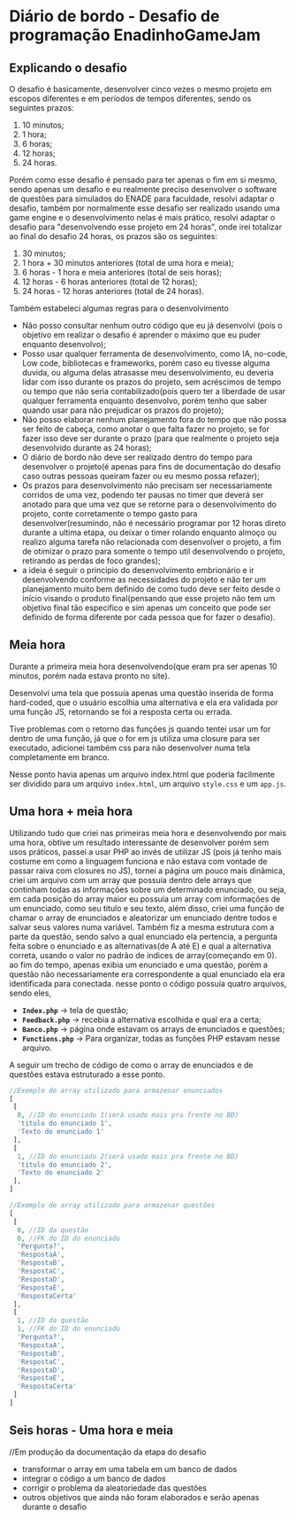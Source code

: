 # Diário de bordo - Desafio de programação EnadinhoGameJam

## Explicando o desafio

O desafio é basicamente, desenvolver cinco vezes o mesmo projeto em escopos diferentes e em períodos de tempos diferentes, sendo os seguintes prazos:

1. 10 minutos;
2. 1 hora;
3. 6 horas;
4. 12 horas;
5. 24 horas.

Porém como esse desafio é pensado para ter apenas o fim em si mesmo, sendo apenas um desafio e eu realmente preciso desenvolver o software de questões para simulados do ENADE para faculdade, resolvi adaptar o desafio, também por normalmente esse desafio ser realizado usando uma game engine e o desenvolvimento nelas é mais prático, resolvi adaptar o desafio para "desenvolvendo esse projeto em 24 horas", onde irei totalizar ao final do desafio 24 horas, os prazos são os seguintes:

1. 30 minutos;
2. 1 hora + 30 minutos anteriores (total de uma hora e meia);
3. 6 horas - 1 hora e meia anteriores (total de seis horas);
4. 12 horas - 6 horas anteriores (total de 12 horas);
5. 24 horas - 12 horas anteriores (total de 24 horas).

Também estabeleci algumas regras para o desenvolvimento

* Não posso consultar nenhum outro código que eu já desenvolvi (pois o objetivo em realizar o desafio é aprender o máximo que eu puder enquanto desenvolvo);
* Posso usar qualquer ferramenta de desenvolvimento, como IA, no-code, Low code, bibliotecas e frameworks, porém caso eu tivesse alguma duvida, ou alguma delas atrasasse meu desenvolvimento, eu deveria lidar com isso durante os prazos do projeto, sem acréscimos de tempo ou tempo que não seria contabilizado(pois quero ter a liberdade de usar qualquer ferramenta enquanto desenvolvo, porém tenho que saber quando usar para não prejudicar os prazos do projeto);
* Não posso elaborar nenhum planejamento fora do tempo que não possa ser feito de cabeça, como anotar o que falta fazer no projeto, se for fazer isso deve ser durante o prazo (para que realmente o projeto seja desenvolvido durante as 24 horas);
* O diário de bordo não deve ser realizado dentro do tempo para desenvolver o projeto(é apenas para fins de documentação do desafio caso outras pessoas queiram fazer ou eu mesmo possa refazer);
* Os prazos para desenvolvimento não precisam ser necessariamente corridos de uma vez, podendo ter pausas no timer que deverá ser anotado para que uma vez que se retorne para o desenvolvimento do projeto, conte corretamente o tempo gasto para desenvolver(resumindo, não é necessário programar por 12 horas direto durante a ultima etapa, ou deixar o timer rolando enquanto almoço ou realizo alguma tarefa não relacionada com desenvolver o projeto, a fim de otimizar o prazo para somente o tempo util desenvolvendo o projeto, retirando as perdas de foco grandes);
* a ideia é seguir o principio do desenvolvimento embrionário e ir desenvolvendo conforme as necessidades do projeto e não ter um planejamento muito bem definido de como tudo deve ser feito desde o início visando o produto final(pensando que esse projeto não tem um objetivo final tão especifico e sim apenas um conceito que pode ser definido de forma diferente por cada pessoa que for fazer o desafio).

## Meia hora

Durante a primeira meia hora desenvolvendo(que eram pra ser apenas 10 minutos, porém nada estava pronto no site).

Desenvolvi uma tela que possuía apenas uma questão inserida de forma hard-coded, que o usuário escolhia uma alternativa e ela era validada por uma função JS, retornando se foi a resposta certa ou errada.

Tive problemas com o retorno das funções js quando tentei usar um for dentro de uma função, já que o for em js utiliza uma closure para ser executado, adicionei também css para não desenvolver numa tela completamente em branco.

Nesse ponto havia apenas um arquivo index.html que poderia facilmente ser dividido para um arquivo `index.html`, um arquivo `style.css` e um `app.js`.

## Uma hora + meia hora

Utilizando tudo que criei nas primeiras meia hora e desenvolvendo por mais uma hora, obtive um resultado interessante de desenvolver porém sem usos práticos, passei a usar PHP ao invés de utilizar JS (pois já tenho mais costume em como a linguagem funciona e não estava com vontade de passar raiva com closures no JS), tornei a página um pouco mais dinâmica, criei um arquivo com um array que possuía dentro dele arrays que continham todas as informações sobre um determinado enunciado, ou seja, em cada posição do array maior eu possuía um array com informações de um enunciado, como seu titulo e seu texto, além disso, criei uma função de chamar o array de enunciados e aleatorizar um enunciado dentre todos e salvar seus valores numa variável.
Também fiz a mesma estrutura com a parte da questão, sendo salvo a qual enunciado ela pertencia, a pergunta feita sobre o enunciado e as alternativas(de A até E) e qual a alternativa correta, usando o valor no padrão de indices de array(começando em 0).
ao fim do tempo, apenas exibia um enunciado e uma questão, porém a questão não necessariamente era correspondente a qual enunciado ela era identificada para conectada.
nesse ponto o código possuía quatro arquivos, sendo eles,

* **`Index.php`** -> tela de questão;
* **`Feedback.php`** -> recebia a alternativa escolhida e qual era a certa;
* **`Banco.php`** -> página onde estavam os arrays de enunciados e questões;
* **`Functions.php`** -> Para organizar, todas as funções PHP estavam nesse arquivo.

A seguir um trecho de código de como o array de enunciados e de questões estava estruturado a esse ponto.

```PHP
//Exemplo de array utilizado para armazenar enunciados
[
 [
  0, //ID do enunciado 1(será usado mais pra frente no BD)
  'titulo do enunciado 1',
  'Texto do enunciado 1'
 ],
 [
  1, //ID do enunciado 2(será usado mais pra frente no BD)
  'titulo do enunciado 2',
  'Texto do enunciado 2'
 ],
]

//Exemplo de array utilizado para armazenar questões
[
 [
  0, //ID da questão
  0, //FK do ID do enunciado
  'Pergunta?',
  'RespostaA',
  'RespostaB',
  'RespostaC',
  'RespostaD',
  'RespostaE',
  'RespostaCerta'
 ],
 [
  1, //ID da questão
  1, //FK do ID do enunciado
  'Pergunta?',
  'RespostaA',
  'RespostaB',
  'RespostaC',
  'RespostaD',
  'RespostaE',
  'RespostaCerta'
 ]
]
```

## Seis horas - Uma hora e meia

//Em produção da documentação da etapa do desafio

* transformar o array em uma tabela em um banco de dados
* integrar o código a um banco de dados
* corrigir o problema da aleatoriedade das questões
* outros objetivos que ainda não foram elaborados e serão apenas durante o desafio

